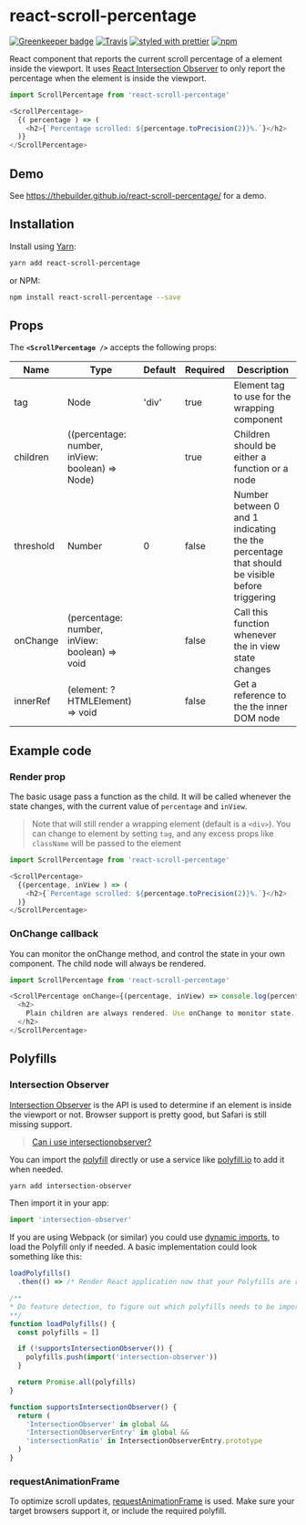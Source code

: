 # react-scroll-percentage

[![Greenkeeper badge](https://badges.greenkeeper.io/thebuilder/react-scroll-percentage.svg)](https://greenkeeper.io/)
[![Travis](https://travis-ci.org/thebuilder/react-scroll-percentage.svg?branch=master)](https://travis-ci.org/thebuilder/react-scroll-percentage)
[![styled with prettier](https://img.shields.io/badge/styled_with-prettier-ff69b4.svg)](https://github.com/prettier/prettier)
[![npm](https://img.shields.io/npm/v/react-scroll-percentage.svg)](https://www.npmjs.com/package/react-scroll-percentage)

React component that reports the current scroll percentage of a element inside
the viewport. It uses [React Intersection
Observer](https://github.com/thebuilder/react-intersection-observer) to only
report the percentage when the element is inside the viewport.

```js
import ScrollPercentage from 'react-scroll-percentage'

<ScrollPercentage>
  {( percentage ) => (
    <h2>{`Percentage scrolled: ${percentage.toPrecision(2)}%.`}</h2>
  )}
</ScrollPercentage>
```

## Demo

See https://thebuilder.github.io/react-scroll-percentage/ for a demo.

## Installation

Install using [Yarn](https://yarnpkg.com):

```sh
yarn add react-scroll-percentage
```

or NPM:

```sh
npm install react-scroll-percentage --save
```

## Props

The **`<ScrollPercentage />`** accepts the following props:

| Name      | Type                                            | Default | Required | Description                                                                                   |
| --------- | ----------------------------------------------- | ------- | -------- | --------------------------------------------------------------------------------------------- |
| tag       | Node                                            | 'div'   | true     | Element tag to use for the wrapping component                                                 |
| children  | ((percentage: number, inView: boolean) => Node) |         | true     | Children should be either a function or a node                                                |
| threshold | Number                                          | 0       | false    | Number between 0 and 1 indicating the the percentage that should be visible before triggering |
| onChange  | (percentage: number, inView: boolean) => void   |         | false    | Call this function whenever the in view state changes                                         |
| innerRef  | (element: ?HTMLElement) => void                 |         | false    | Get a reference to the the inner DOM node                                                     |

## Example code

### Render prop

The basic usage pass a function as the child. It will be called whenever the
state changes, with the current value of `percentage` and `inView`.

> Note that <ScrollPercentage> will still render a wrapping element (default is a `<div>`).
> You can change to element by setting `tag`, and any excess props like `className` will be passed to the element

```js
import ScrollPercentage from 'react-scroll-percentage'

<ScrollPercentage>
  {(percentage, inView ) => (
    <h2>{`Percentage scrolled: ${percentage.toPrecision(2)}%.`}</h2>
  )}
</ScrollPercentage>
```

### OnChange callback

You can monitor the onChange method, and control the state in your own
component. The child node will always be rendered.

```js
import ScrollPercentage from 'react-scroll-percentage'

<ScrollPercentage onChange={(percentage, inView) => console.log(percentage, inView)}>
  <h2>
    Plain children are always rendered. Use onChange to monitor state.
  </h2>
</ScrollPercentage>
```

## Polyfills

### Intersection Observer

[Intersection Observer](https://developer.mozilla.org/en-US/docs/Web/API/Intersection_Observer_API)
is the API is used to determine if an element is inside the viewport or not. Browser support is pretty good, but Safari is still missing support.

> [Can i use intersectionobserver?](https://caniuse.com/#feat=intersectionobserver)

You can import the
[polyfill](https://www.npmjs.com/package/react-intersection-observer) directly or use
a service like [polyfill.io](https://polyfill.io/v2/docs/) to add it when
needed.

```sh
yarn add intersection-observer
```

Then import it in your app:

```js
import 'intersection-observer'
```

If you are using Webpack (or similar) you could use [dynamic
imports](https://webpack.js.org/api/module-methods/#import-), to load the
Polyfill only if needed. A basic implementation could look something like this:

```js
loadPolyfills()
  .then(() => /* Render React application now that your Polyfills are ready */)

/**
* Do feature detection, to figure out which polyfills needs to be imported.
**/
function loadPolyfills() {
  const polyfills = []

  if (!supportsIntersectionObserver()) {
    polyfills.push(import('intersection-observer'))
  }

  return Promise.all(polyfills)
}

function supportsIntersectionObserver() {
  return (
    'IntersectionObserver' in global &&
    'IntersectionObserverEntry' in global &&
    'intersectionRatio' in IntersectionObserverEntry.prototype
  )
}
```

### requestAnimationFrame

To optimize scroll updates,
[requestAnimationFrame](https://developer.mozilla.org/en-US/docs/Web/API/window/requestAnimationFrame)
is used. Make sure your target browsers support it, or include the required
polyfill.
